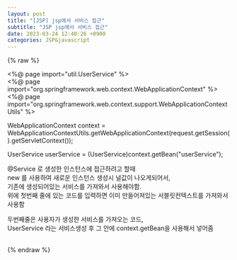 ```yaml
---  
layout: post  
title: "[JSP] jsp에서 서비스 접근"  
subtitle: "JSP jsp에서 서비스 접근"  
date: 2023-03-24 12:40:26 +0900  
categories: JSP&javascript  
---  
```

{% raw %}  
  
<%@ page import="util.UserService" %>  
<%@ page import="org.springframework.web.context.WebApplicationContext" %>  
<%@ page import="org.springframework.web.context.support.WebApplicationContextUtils" %>  
  
 WebApplicationContext context = WebApplicationContextUtils.getWebApplicationContext(request.getSession().getServletContext());  
  
   UserService userService = (UserService)context.getBean("userService");  
  
@Service 로 생성한 인스턴스에 접근하려고 할때  
new 를 사용하여 새로운 인스턴스 생성시 널값이 나오게되어서,  
기존에 생성되어있는 서비스를 가져와서 사용해야함.  
위에 첫번째 줄에 있는 코드를 입력하면 이미 만들어져있는 서블릿컨텍스트를 가져와서 사용함  
  
두번째줄은 사용자가 생성한 서비스를 가져오는 코드,  
UserService 라는 서비스생성 후 그 안에 context.getBean을 사용해서 넣어줌  
  
                                                                                                                                                                                                                                                                                                                                                                                                                                                                                                                                        
{% endraw %}